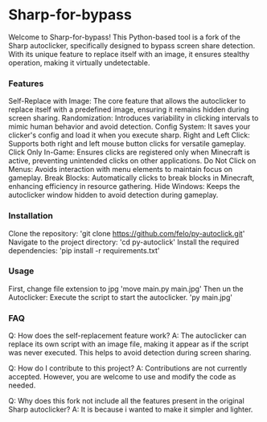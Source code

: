 # Sharp-for-bypass
Welcome to Sharp-for-bypass! This Python-based tool is a fork of the Sharp autoclicker, specifically designed to bypass screen share detection. With its unique feature to replace itself with an image, it ensures stealthy operation, making it virtually undetectable.

### Features
Self-Replace with Image: The core feature that allows the autoclicker to replace itself with a predefined image, ensuring it remains hidden during screen sharing.
Randomization: Introduces variability in clicking intervals to mimic human behavior and avoid detection.
Config System: It saves your clicker's config and load it when you execute sharp.
Right and Left Click: Supports both right and left mouse button clicks for versatile gameplay.
Click Only In-Game: Ensures clicks are registered only when Minecraft is active, preventing unintended clicks on other applications.
Do Not Click on Menus: Avoids interaction with menu elements to maintain focus on gameplay.
Break Blocks: Automatically clicks to break blocks in Minecraft, enhancing efficiency in resource gathering.
Hide Windows: Keeps the autoclicker window hidden to avoid detection during gameplay.

### Installation
Clone the repository:
'git clone https://github.com/felo/py-autoclick.git'
Navigate to the project directory:
'cd py-autoclick'
Install the required dependencies:
'pip install -r requirements.txt'

### Usage
First, change file extension to jpg
'move main.py main.jpg'
Then un the Autoclicker: Execute the script to start the autoclicker.
'py main.jpg'

### FAQ
Q: How does the self-replacement feature work?
A: The autoclicker can replace its own script with an image file, making it appear as if the script was never executed. This helps to avoid detection during screen sharing.

Q: How do I contribute to this project?
A: Contributions are not currently accepted. However, you are welcome to use and modify the code as needed.

Q: Why does this fork not include all the features present in the original Sharp autoclicker?
A: It is because i wanted to make it simpler and lighter.

